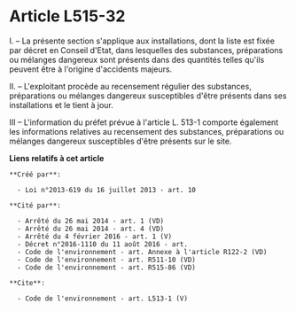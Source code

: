 # Article L515-32

I. – La présente section s'applique aux installations, dont la liste est fixée par décret en Conseil d'Etat, dans lesquelles
des substances, préparations ou mélanges dangereux sont présents dans des quantités telles qu'ils peuvent être à l'origine
d'accidents majeurs.

II. – L'exploitant procède au recensement régulier des substances, préparations ou mélanges dangereux susceptibles d'être
présents dans ses installations et le tient à jour.

III – L'information du préfet prévue à l'article L. 513-1 comporte également les informations relatives au recensement des
substances, préparations ou mélanges dangereux susceptibles d'être présents sur le site.

**Liens relatifs à cet article**

	**Créé par**:

	  - Loi n°2013-619 du 16 juillet 2013 - art. 10

	**Cité par**:

	  - Arrêté du 26 mai 2014 - art. 1 (VD)
	  - Arrêté du 26 mai 2014 - art. 4 (VD)
	  - Arrêté du 4 février 2016 - art. 1 (V)
	  - Décret n°2016-1110 du 11 août 2016 - art.
	  - Code de l'environnement - art. Annexe à l'article R122-2 (VD)
	  - Code de l'environnement - art. R511-10 (VD)
	  - Code de l'environnement - art. R515-86 (VD)

	**Cite**:

	  - Code de l'environnement - art. L513-1 (V)

